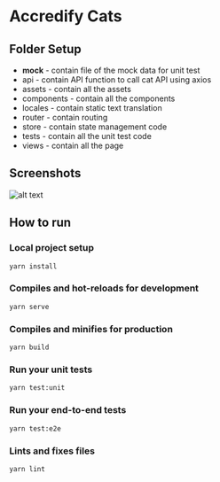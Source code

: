 # Accredify Cats

## Folder Setup
- __mock__ - contain file of the mock data for unit test
- api - contain API function to call cat API using axios
- assets - contain all the assets
- components - contain all the components
- locales - contain static text translation
- router - contain routing
- store - contain state management code
- tests - contain all the unit test code
- views - contain all the page


## Screenshots
![alt text](https://github.com/ronaldpranata/cat-app/screenshots/image.jpg?raw=true)

## How to run 

### Local project setup
```
yarn install
```

### Compiles and hot-reloads for development
```
yarn serve
```

### Compiles and minifies for production
```
yarn build
```

### Run your unit tests
```
yarn test:unit
```

### Run your end-to-end tests
```
yarn test:e2e
```

### Lints and fixes files
```
yarn lint
```
